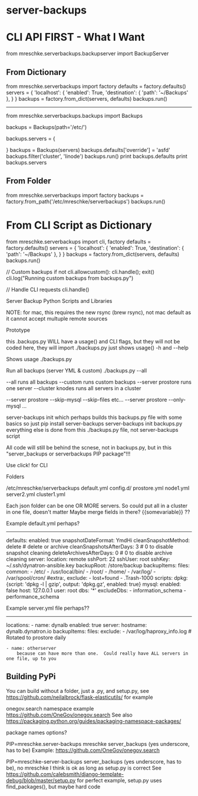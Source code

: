# server-backups



# CLI API FIRST - What I Want

from mreschke.serverbackups.backupserver import BackupServer

## From Dictionary
from mreschke.serverbackups import factory
defaults = factory.defaults()
servers = {
    'localhost': {
        'enabled': True,
        'destination': {
            'path': '~/Backups'
        },
    }
}
backups = factory.from_dict(servers, defaults)
backups.run()

---
from mreschke.serverbackups.backups import Backups

backups = Backups(path='/etc/')

backups.servers = {

}
backups = Backups(servers)
backups.defaults['override'] = 'asfd'
backups.filter('cluster', 'linode')
backups.run()
print backups.defaults
print backups.servers






## From Folder
from mreschke.serverbackups import factory
backups = factory.from_path('/etc/mreschke/serverbackups')
backups.run()





# From CLI Script as Dictionary
from mreschke.serverbackups import cli, factory
defaults = factory.defaults()
servers = {
    'localhost': {
        'enabled': True,
        'destination': {
            'path': '~/Backups'
        },
    }
}
backups = factory.from_dict(servers, defaults)
backups.run()

// Custom backups
if not cli.allowcustom(): cli.handle(); exit()
cli.log("Running custom backups from backups.py")

// Handle CLI requests
cli.handle()








Server Backup Python Scripts and Libraries



NOTE: for mac, this requires the new rsync (brew rsync), not mac default as it cannot accept multuple remote sources


Prototype

this .backups.py WILL have a usage() and CLI flags, but they will not be coded here, they will import
./backups.py just shows usage()
-h and --help

Shows usage
    ./backups.py

Run all backups (server YML & custom)
    ./backups.py --all



--all runs all backups
--custom runs custom backups
--server prostore runs one server
--cluster knodes runs all servers in a cluster

--server prostore --skip-mysql --skip-files etc...
--server prostore --only-mysql ...


server-backups init which perhaps builds this backups.py file with some basics
    so just
    pip install server-backups
    server-backups init backups.py
    everything else is done from this ./backups.py file, not server-backups script


All code will still be behind the scnese, not in backups.py, but in this "server_backups or serverbackups PIP package"!!!

Use click! for CLI


Folders

/etc/mreschke/serverbackups
    default.yml
    config.d/
        prostore.yml
        node1.yml
        server2.yml
        cluster1.yml

Each json folder can be one OR MORE servers.  So could put all in a cluster in one file, doesn't matter
Maybe merge fields in there? {{somevariable}} ??


Example default.yml perhaps?

---
defaults:
  enabled: true
  snapshotDateFormat: YmdHi
  cleanSnapshotMethod: delete   # delete or archive
  cleanSnapshotsAfterDays: 3    # 0 to disable snapshot cleaning
  deleteArchivesAfterDays: 0    # 0 to disable archive cleaning
  server:
    location: remote
    sshPort: 22
    sshUser: root
    sshKey: ~/.ssh/dynatron-ansible.key
  backupRoot: /store/backup
  backupItems:
    files:
      common:
        - /etc/
        - /usr/local/bin/
        - /root/
        - /home/
        - /var/log/
        - /var/spool/cron/
      #extra:,
      exclude:
        - lost+found
        - .Trash-1000
    scripts:
      dpkg: {script: 'dpkg -l | gzip', output: 'dpkg.gz', enabled: true}
    mysql:
      enabled: false
      host: 127.0.0.1
      user: root
      dbs: '*'
      excludeDbs:
        - information_schema
        - performance_schema



Example server.yml file perhaps??

---
locations:
    - name: dynalb
        enabled: true
        server:
        hostname: dynalb.dynatron.io
        backupItems:
        files:
            exclude:
            - /var/log/haproxy_info.log # Rotated to prostore daily

    - name: otherserver
        because can have more than one.  Could really have ALL servers in one file, up to you







Building PyPi
-------------
You can build without a folder, just a .py, and setup.py, see https://github.com/neilalbrock/flask-elasticutils/ for example

onegov.search namespace example https://github.com/OneGov/onegov.search
See also https://packaging.python.org/guides/packaging-namespace-packages/


package names options?

PIP=mreschke.server-backups
    mreschke
        server_backups (yes underscore, has to be)
        Example: https://github.com/OneGov/onegov.search

PIP=mreschke-server-backups
    server_backups (yes underscore, has to be), no mreschke I think is ok as long as setup.py is correct
    See https://github.com/calebsmith/django-template-debug/blob/master/setup.py for perfect example, setup.py uses find_packages(), but maybe hard code


